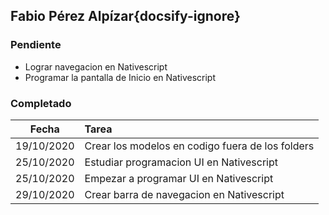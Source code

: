 ## Fabio Pérez Alpízar{docsify-ignore}

### Pendiente

* Lograr navegacion en Nativescript
* Programar la pantalla de Inicio en Nativescript

### Completado

| Fecha | Tarea | 
| :---: | :--- |
| 19/10/2020 | Crear los modelos en codigo fuera de los folders |
| 25/10/2020 | Estudiar programacion UI en Nativescript |
| 25/10/2020 | Empezar a programar UI en Nativescript |
| 29/10/2020 | Crear barra de navegacion en Nativescript |